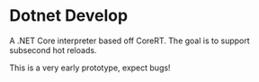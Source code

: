 # Dotnet Develop

A .NET Core interpreter based off CoreRT. The goal is to support subsecond hot reloads.

This is a very early prototype, expect bugs!
